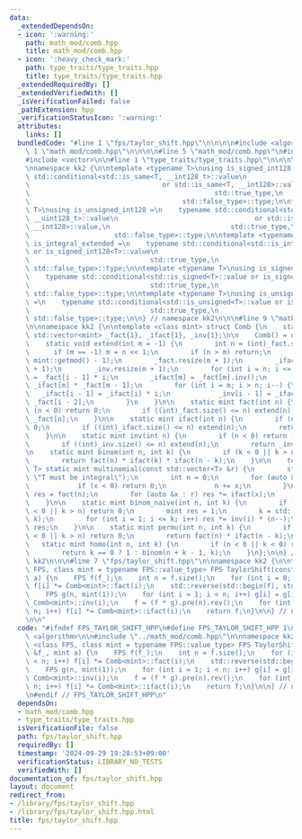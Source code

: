 ```yaml
---
data:
  _extendedDependsOn:
  - icon: ':warning:'
    path: math_mod/comb.hpp
    title: math_mod/comb.hpp
  - icon: ':heavy_check_mark:'
    path: type_traits/type_traits.hpp
    title: type_traits/type_traits.hpp
  _extendedRequiredBy: []
  _extendedVerifiedWith: []
  _isVerificationFailed: false
  _pathExtension: hpp
  _verificationStatusIcon: ':warning:'
  attributes:
    links: []
  bundledCode: "#line 1 \"fps/taylor_shift.hpp\"\n\n\n\n#include <algorithm>\n\n#line\
    \ 1 \"math_mod/comb.hpp\"\n\n\n\n#line 5 \"math_mod/comb.hpp\"\n#include <cassert>\n\
    #include <vector>\n\n#line 1 \"type_traits/type_traits.hpp\"\n\n\n\n#include <type_traits>\n\
    \nnamespace kk2 {\n\ntemplate <typename T>\nusing is_signed_int128 = typename\
    \ std::conditional<std::is_same<T, __int128_t>::value\n                      \
    \                                 or std::is_same<T, __int128>::value,\n     \
    \                                              std::true_type,\n             \
    \                                      std::false_type>::type;\n\ntemplate <typename\
    \ T>\nusing is_unsigned_int128 =\n    typename std::conditional<std::is_same<T,\
    \ __uint128_t>::value\n                                  or std::is_same<T, unsigned\
    \ __int128>::value,\n                              std::true_type,\n         \
    \                     std::false_type>::type;\n\ntemplate <typename T>\nusing\
    \ is_integral_extended =\n    typename std::conditional<std::is_integral<T>::value\
    \ or is_signed_int128<T>::value\n                                  or is_unsigned_int128<T>::value,\n\
    \                              std::true_type,\n                             \
    \ std::false_type>::type;\n\ntemplate <typename T>\nusing is_signed_extended =\n\
    \    typename std::conditional<std::is_signed<T>::value or is_signed_int128<T>::value,\n\
    \                              std::true_type,\n                             \
    \ std::false_type>::type;\n\ntemplate <typename T>\nusing is_unsigned_extended\
    \ =\n    typename std::conditional<std::is_unsigned<T>::value or is_unsigned_int128<T>::value,\n\
    \                              std::true_type,\n                             \
    \ std::false_type>::type;\n\n} // namespace kk2\n\n\n#line 9 \"math_mod/comb.hpp\"\
    \n\nnamespace kk2 {\n\ntemplate <class mint> struct Comb {\n    static inline\
    \ std::vector<mint> _fact{1}, _ifact{1}, _inv{1};\n\n    Comb() = delete;\n\n\
    \    static void extend(int m = -1) {\n        int n = (int)_fact.size();\n  \
    \      if (m == -1) m = n << 1;\n        if (n > m) return;\n        m = std::min<int>(m,\
    \ mint::getmod() - 1);\n        _fact.resize(m + 1);\n        _ifact.resize(m\
    \ + 1);\n        _inv.resize(m + 1);\n        for (int i = n; i <= m; i++) _fact[i]\
    \ = _fact[i - 1] * i;\n        _ifact[m] = _fact[m].inv();\n        _inv[m] =\
    \ _ifact[m] * _fact[m - 1];\n        for (int i = m; i > n; i--) {\n         \
    \   _ifact[i - 1] = _ifact[i] * i;\n            _inv[i - 1] = _ifact[i - 1] *\
    \ _fact[i - 2];\n        }\n    }\n\n    static mint fact(int n) {\n        if\
    \ (n < 0) return 0;\n        if ((int)_fact.size() <= n) extend(n);\n        return\
    \ _fact[n];\n    }\n\n    static mint ifact(int n) {\n        if (n < 0) return\
    \ 0;\n        if ((int)_ifact.size() <= n) extend(n);\n        return _ifact[n];\n\
    \    }\n\n    static mint inv(int n) {\n        if (n < 0) return -inv(-n);\n\
    \        if ((int)_inv.size() <= n) extend(n);\n        return _inv[n];\n    }\n\
    \n    static mint binom(int n, int k) {\n        if (k < 0 || k > n) return 0;\n\
    \        return fact(n) * ifact(k) * ifact(n - k);\n    }\n\n    template <class\
    \ T> static mint multinomial(const std::vector<T> &r) {\n        static_assert(is_integral_extended<T>::value,\
    \ \"T must be integral\");\n        int n = 0;\n        for (auto &x : r) {\n\
    \            if (x < 0) return 0;\n            n += x;\n        }\n        mint\
    \ res = fact(n);\n        for (auto &x : r) res *= ifact(x);\n        return res;\n\
    \    }\n\n    static mint binom_naive(int n, int k) {\n        if (n < 0 || k\
    \ < 0 || k > n) return 0;\n        mint res = 1;\n        k = std::min(k, n -\
    \ k);\n        for (int i = 1; i <= k; i++) res *= inv(i) * (n--);\n        return\
    \ res;\n    }\n\n    static mint permu(int n, int k) {\n        if (n < 0 || k\
    \ < 0 || k > n) return 0;\n        return fact(n) * ifact(n - k);\n    }\n\n \
    \   static mint homo(int n, int k) {\n        if (n < 0 || k < 0) return 0;\n\
    \        return k == 0 ? 1 : binom(n + k - 1, k);\n    }\n};\n\n} // namespace\
    \ kk2\n\n\n#line 7 \"fps/taylor_shift.hpp\"\n\nnamespace kk2 {\n\ntemplate <class\
    \ FPS, class mint = typename FPS::value_type> FPS TaylorShift(const FPS &f_, mint\
    \ a) {\n    FPS f(f_);\n    int n = f.size();\n    for (int i = 0; i < n; i++)\
    \ f[i] *= Comb<mint>::fact(i);\n    std::reverse(std::begin(f), std::end(f));\n\
    \    FPS g(n, mint(1));\n    for (int i = 1; i < n; i++) g[i] = g[i - 1] * a *\
    \ Comb<mint>::inv(i);\n    f = (f * g).pre(n).rev();\n    for (int i = 0; i <\
    \ n; i++) f[i] *= Comb<mint>::ifact(i);\n    return f;\n}\n\n} // namespace kk2\n\
    \n\n"
  code: "#ifndef FPS_TAYLOR_SHIFT_HPP\n#define FPS_TAYLOR_SHIFT_HPP 1\n\n#include\
    \ <algorithm>\n\n#include \"../math_mod/comb.hpp\"\n\nnamespace kk2 {\n\ntemplate\
    \ <class FPS, class mint = typename FPS::value_type> FPS TaylorShift(const FPS\
    \ &f_, mint a) {\n    FPS f(f_);\n    int n = f.size();\n    for (int i = 0; i\
    \ < n; i++) f[i] *= Comb<mint>::fact(i);\n    std::reverse(std::begin(f), std::end(f));\n\
    \    FPS g(n, mint(1));\n    for (int i = 1; i < n; i++) g[i] = g[i - 1] * a *\
    \ Comb<mint>::inv(i);\n    f = (f * g).pre(n).rev();\n    for (int i = 0; i <\
    \ n; i++) f[i] *= Comb<mint>::ifact(i);\n    return f;\n}\n\n} // namespace kk2\n\
    \n#endif // FPS_TAYLOR_SHIFT_HPP\n"
  dependsOn:
  - math_mod/comb.hpp
  - type_traits/type_traits.hpp
  isVerificationFile: false
  path: fps/taylor_shift.hpp
  requiredBy: []
  timestamp: '2024-09-29 19:28:53+09:00'
  verificationStatus: LIBRARY_NO_TESTS
  verifiedWith: []
documentation_of: fps/taylor_shift.hpp
layout: document
redirect_from:
- /library/fps/taylor_shift.hpp
- /library/fps/taylor_shift.hpp.html
title: fps/taylor_shift.hpp
---
```

